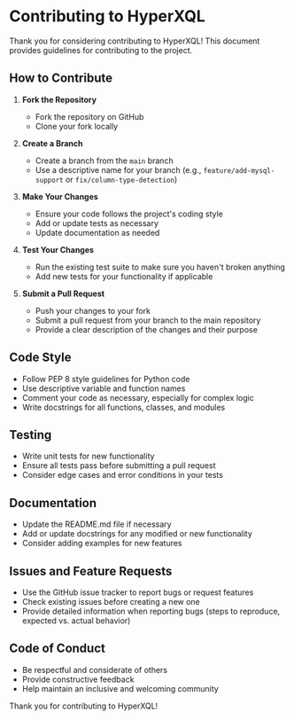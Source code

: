 # Contributing to HyperXQL

Thank you for considering contributing to HyperXQL! This document provides guidelines for contributing to the project.

## How to Contribute

1. **Fork the Repository**
   - Fork the repository on GitHub
   - Clone your fork locally

2. **Create a Branch**
   - Create a branch from the `main` branch
   - Use a descriptive name for your branch (e.g., `feature/add-mysql-support` or `fix/column-type-detection`)

3. **Make Your Changes**
   - Ensure your code follows the project's coding style
   - Add or update tests as necessary
   - Update documentation as needed

4. **Test Your Changes**
   - Run the existing test suite to make sure you haven't broken anything
   - Add new tests for your functionality if applicable

5. **Submit a Pull Request**
   - Push your changes to your fork
   - Submit a pull request from your branch to the main repository
   - Provide a clear description of the changes and their purpose

## Code Style

- Follow PEP 8 style guidelines for Python code
- Use descriptive variable and function names
- Comment your code as necessary, especially for complex logic
- Write docstrings for all functions, classes, and modules

## Testing

- Write unit tests for new functionality
- Ensure all tests pass before submitting a pull request
- Consider edge cases and error conditions in your tests

## Documentation

- Update the README.md file if necessary
- Add or update docstrings for any modified or new functionality
- Consider adding examples for new features

## Issues and Feature Requests

- Use the GitHub issue tracker to report bugs or request features
- Check existing issues before creating a new one
- Provide detailed information when reporting bugs (steps to reproduce, expected vs. actual behavior)

## Code of Conduct

- Be respectful and considerate of others
- Provide constructive feedback
- Help maintain an inclusive and welcoming community

Thank you for contributing to HyperXQL!